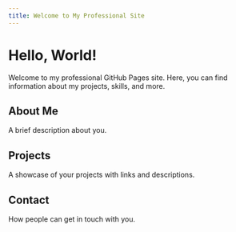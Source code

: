 ```yaml
---
title: Welcome to My Professional Site
---
```


# Hello, World!

Welcome to my professional GitHub Pages site. Here, you can find information about my projects, skills, and more.

## About Me
A brief description about you.

## Projects
A showcase of your projects with links and descriptions.

## Contact
How people can get in touch with you.

